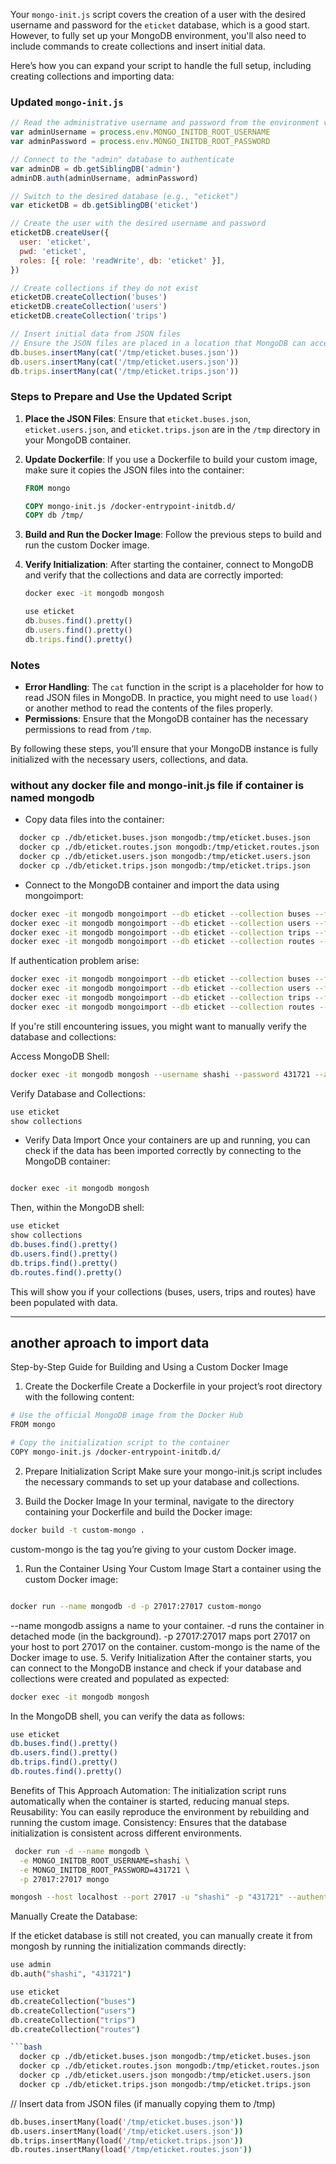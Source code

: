 Your `mongo-init.js` script covers the creation of a user with the desired username and password for the `eticket` database, which is a good start. However, to fully set up your MongoDB environment, you'll also need to include commands to create collections and insert initial data.

Here’s how you can expand your script to handle the full setup, including creating collections and importing data:

### Updated `mongo-init.js`

```js
// Read the administrative username and password from the environment variables
var adminUsername = process.env.MONGO_INITDB_ROOT_USERNAME
var adminPassword = process.env.MONGO_INITDB_ROOT_PASSWORD

// Connect to the "admin" database to authenticate
var adminDB = db.getSiblingDB('admin')
adminDB.auth(adminUsername, adminPassword)

// Switch to the desired database (e.g., "eticket")
var eticketDB = db.getSiblingDB('eticket')

// Create the user with the desired username and password
eticketDB.createUser({
  user: 'eticket',
  pwd: 'eticket',
  roles: [{ role: 'readWrite', db: 'eticket' }],
})

// Create collections if they do not exist
eticketDB.createCollection('buses')
eticketDB.createCollection('users')
eticketDB.createCollection('trips')

// Insert initial data from JSON files
// Ensure the JSON files are placed in a location that MongoDB can access (e.g., /tmp)
db.buses.insertMany(cat('/tmp/eticket.buses.json'))
db.users.insertMany(cat('/tmp/eticket.users.json'))
db.trips.insertMany(cat('/tmp/eticket.trips.json'))
```

### Steps to Prepare and Use the Updated Script

1. **Place the JSON Files**: Ensure that `eticket.buses.json`, `eticket.users.json`, and `eticket.trips.json` are in the `/tmp` directory in your MongoDB container.

2. **Update Dockerfile**: If you use a Dockerfile to build your custom image, make sure it copies the JSON files into the container:

   ```dockerfile
   FROM mongo

   COPY mongo-init.js /docker-entrypoint-initdb.d/
   COPY db /tmp/
   ```

3. **Build and Run the Docker Image**: Follow the previous steps to build and run the custom Docker image.

4. **Verify Initialization**: After starting the container, connect to MongoDB and verify that the collections and data are correctly imported:

   ```bash
   docker exec -it mongodb mongosh
   ```

   ```js
   use eticket
   db.buses.find().pretty()
   db.users.find().pretty()
   db.trips.find().pretty()
   ```

### Notes

- **Error Handling**: The `cat` function in the script is a placeholder for how to read JSON files in MongoDB. In practice, you might need to use `load()` or another method to read the contents of the files properly.
- **Permissions**: Ensure that the MongoDB container has the necessary permissions to read from `/tmp`.

By following these steps, you’ll ensure that your MongoDB instance is fully initialized with the necessary users, collections, and data.

### without any docker file and mongo-init.js file if container is named mongodb

- Copy data files into the container:

```bash
  docker cp ./db/eticket.buses.json mongodb:/tmp/eticket.buses.json
  docker cp ./db/eticket.routes.json mongodb:/tmp/eticket.routes.json
  docker cp ./db/eticket.users.json mongodb:/tmp/eticket.users.json
  docker cp ./db/eticket.trips.json mongodb:/tmp/eticket.trips.json
```

- Connect to the MongoDB container and import the data using mongoimport:

```bash
docker exec -it mongodb mongoimport --db eticket --collection buses --file /tmp/eticket.buses.json --jsonArray
docker exec -it mongodb mongoimport --db eticket --collection users --file /tmp/eticket.users.json --jsonArray
docker exec -it mongodb mongoimport --db eticket --collection trips --file /tmp/eticket.trips.json --jsonArray
docker exec -it mongodb mongoimport --db eticket --collection routes --file /tmp/eticket.routes.json --jsonArray
```

If authentication problem arise:

```bash
docker exec -it mongodb mongoimport --db eticket --collection buses --file /tmp/eticket.buses.json --jsonArray --username shashi --password 431721 --authenticationDatabase admin
docker exec -it mongodb mongoimport --db eticket --collection users --file /tmp/eticket.users.json --jsonArray --username shashi --password 431721 --authenticationDatabase admin
docker exec -it mongodb mongoimport --db eticket --collection trips --file /tmp/eticket.trips.json --jsonArray --username shashi --password 431721 --authenticationDatabase admin
docker exec -it mongodb mongoimport --db eticket --collection routes --file /tmp/eticket.routes.json --jsonArray --username shashi --password 431721 --authenticationDatabase admin
```

If you're still encountering issues, you might want to manually verify the database and collections:

Access MongoDB Shell:

```bash
docker exec -it mongodb mongosh --username shashi --password 431721 --authenticationDatabase admin
```

Verify Database and Collections:

```bash
use eticket
show collections
```

- Verify Data Import
  Once your containers are up and running, you can check if the data has been imported correctly by connecting to the MongoDB container:

```bash

docker exec -it mongodb mongosh
```

Then, within the MongoDB shell:

```bash
use eticket
show collections
db.buses.find().pretty()
db.users.find().pretty()
db.trips.find().pretty()
db.routes.find().pretty()
```

This will show you if your collections (buses, users, trips and routes) have been populated with data.

---

## another aproach to import data

Step-by-Step Guide for Building and Using a Custom Docker Image

1. Create the Dockerfile
   Create a Dockerfile in your project’s root directory with the following content:

```bash
# Use the official MongoDB image from the Docker Hub
FROM mongo

# Copy the initialization script to the container
COPY mongo-init.js /docker-entrypoint-initdb.d/

```

2. Prepare Initialization Script
   Make sure your mongo-init.js script includes the necessary commands to set up your database and collections.

3. Build the Docker Image
   In your terminal, navigate to the directory containing your Dockerfile and build the Docker image:

```bash
docker build -t custom-mongo .
```

custom-mongo is the tag you’re giving to your custom Docker image.

1. Run the Container Using Your Custom Image
   Start a container using the custom Docker image:

```bash

docker run --name mongodb -d -p 27017:27017 custom-mongo
```

--name mongodb assigns a name to your container.
-d runs the container in detached mode (in the background).
-p 27017:27017 maps port 27017 on your host to port 27017 on the container.
custom-mongo is the name of the Docker image to use. 5. Verify Initialization
After the container starts, you can connect to the MongoDB instance and check if your database and collections were created and populated as expected:

```bash
docker exec -it mongodb mongosh
```

In the MongoDB shell, you can verify the data as follows:

```bash
use eticket
db.buses.find().pretty()
db.users.find().pretty()
db.trips.find().pretty()
db.routes.find().pretty()
```

Benefits of This Approach
Automation: The initialization script runs automatically when the container is started, reducing manual steps.
Reusability: You can easily reproduce the environment by rebuilding and running the custom image.
Consistency: Ensures that the database initialization is consistent across different environments.

```bash
 docker run -d --name mongodb \
  -e MONGO_INITDB_ROOT_USERNAME=shashi \
  -e MONGO_INITDB_ROOT_PASSWORD=431721 \
  -p 27017:27017 mongo
```

```bash
mongosh --host localhost --port 27017 -u "shashi" -p "431721" --authenticationDatabase "admin"
```

Manually Create the Database:

If the eticket database is still not created, you can manually create it from mongosh by running the initialization commands directly:

````bash
use admin
db.auth("shashi", "431721")

use eticket
db.createCollection("buses")
db.createCollection("users")
db.createCollection("trips")
db.createCollection("routes")

```bash
  docker cp ./db/eticket.buses.json mongodb:/tmp/eticket.buses.json
  docker cp ./db/eticket.routes.json mongodb:/tmp/eticket.routes.json
  docker cp ./db/eticket.users.json mongodb:/tmp/eticket.users.json
  docker cp ./db/eticket.trips.json mongodb:/tmp/eticket.trips.json
````

// Insert data from JSON files (if manually copying them to /tmp)

```bash
db.buses.insertMany(load('/tmp/eticket.buses.json'))
db.users.insertMany(load('/tmp/eticket.users.json'))
db.trips.insertMany(load('/tmp/eticket.trips.json'))
db.routes.insertMany(load('/tmp/eticket.routes.json'))
```
